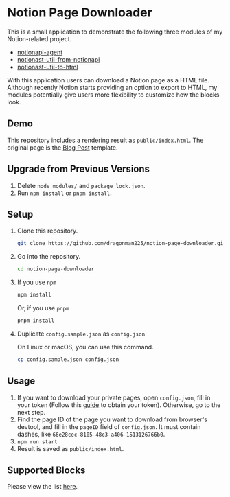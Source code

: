 # Notion Page Downloader

This is a small application to demonstrate the following three modules of my Notion-related project.

* [notionapi-agent](https://github.com/dragonman225/notionapi-agent)
* [notionast-util-from-notionapi](https://github.com/dragonman225/notionast-util-from-notionapi)
* [notionast-util-to-html](https://github.com/dragonman225/notionast-util-to-html)

With this application users can download a Notion page as a HTML file. 
Although recently Notion starts providing an option to export to HTML, my modules potentially give users more flexibility to customize how the blocks look.

## Demo

This repository includes a rendering result as `public/index.html`. The original page is the [Blog Post](<https://www.notion.so/Blog-Post-20f83114dc15488eb5684c8c29821a4b>) template.

## Upgrade from Previous Versions

1. Delete `node_modules/` and `package_lock.json`.
2. Run `npm install` or `pnpm install`.

## Setup

1. Clone this repository.

   ```bash
   git clone https://github.com/dragonman225/notion-page-downloader.git
   ```

2. Go into the repository.
   ```bash
   cd notion-page-downloader
   ```

3. If you use `npm`

   ```bash
   npm install
   ```

   Or, if you use `pnpm`

   ```bash
   pnpm install
   ```

4. Duplicate `config.sample.json` as `config.json`

   On Linux or macOS, you can use this command.

   ```bash
   cp config.sample.json config.json
   ```

## Usage

1. If you want to download your private pages, open `config.json`, fill in your token (Follow this [guide](https://github.com/dragonman225/notionapi-agent/blob/master/docs/obtain_token.md) to obtain your token). Otherwise, go to the next step.
2. Find the page ID of the page you want to download from browser's devtool, and fill in the `pageID` field of `config.json`. It must contain dashes, like `66e28cec-8105-48c3-a406-1513126766b0`.
3. `npm run start`
4. Result is saved as `public/index.html`.

## Supported Blocks

Please view the list [here](https://github.com/dragonman225/notionast-util-to-html).